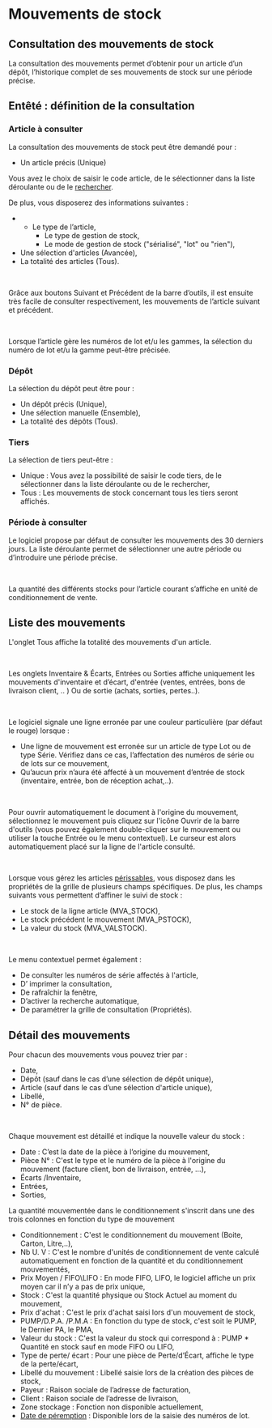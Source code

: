 # Mouvements de stock



## Consultation des mouvements de stock


La consultation des mouvements permet d’obtenir pour un article d’un 
 dépôt, l’historique complet de ses mouvements de stock sur une période 
 précise.


## Entêté : définition de la consultation


### Article à consulter


La consultation des mouvements de stock peut être demandé pour :


* Un article précis (Unique)


Vous avez le choix de saisir le code article, 
 de le sélectionner dans la liste déroulante ou de le [rechercher](../../../Articles/1/Recherche/RechercheArticles.md).


De plus, vous disposerez des informations 
 suivantes :


* + Le type de 
	 l’article,
	+ Le type de 
	 gestion de stock,
	+ Le mode de 
	 gestion de stock ("sérialisé", "lot" ou "rien"),
* Une sélection d'articles 
 (Avancée),
* La totalité des 
 articles (Tous).


 


Grâce aux boutons Suivant et Précédent de la barre d’outils, il est 
 ensuite très facile de consulter respectivement, les mouvements de l’article 
 suivant et précédent.


 


Lorsque l’article gère les numéros de lot et/u 
 les gammes, la sélection du numéro de lot et/u la gamme peut-être précisée.


### Dépôt


La sélection du dépôt peut être pour :


* Un dépôt précis 
 (Unique),
* Une sélection manuelle 
 (Ensemble),
* La totalité des 
 dépôts (Tous).


### Tiers


La sélection de tiers peut-être :


* Unique 
 : Vous avez la possibilité de saisir le code tiers, de le sélectionner 
 dans la liste déroulante ou de le rechercher,
* Tous 
 : Les mouvements de stock concernant tous les tiers seront affichés.


### Période à consulter


Le logiciel propose par défaut de consulter les mouvements des 30 derniers 
 jours. La liste déroulante permet de sélectionner une autre période ou 
 d’introduire une période précise.


 


La quantité des différents stocks pour l’article courant s’affiche en 
 unité de conditionnement de vente.


## Liste des mouvements


L'onglet Tous affiche la totalité des mouvements d'un article.


 


Les onglets Inventaire & Écarts, Entrées ou Sorties affiche uniquement 
 les mouvements d'inventaire et d’écart, d'entrée (ventes, entrées, bons 
 de livraison client, .. ) Ou de sortie (achats, sorties, pertes..).


 


Le logiciel signale une ligne erronée par une couleur particulière (par 
 défaut le rouge) lorsque :


* Une ligne de mouvement 
 est erronée sur un article de type Lot ou de type Série. Vérifiez 
 dans ce cas, l’affectation des numéros de série ou de lots sur ce 
 mouvement,
* Qu’aucun prix n’aura 
 été affecté à un mouvement d’entrée de stock (inventaire, entrée, 
 bon de réception achat,..).


 


Pour ouvrir automatiquement le document à l'origine du mouvement, sélectionnez 
 le mouvement puis cliquez sur l'icône Ouvrir de la barre d'outils (vous 
 pouvez également double-cliquer sur le mouvement ou utiliser la touche 
 Entrée ou le menu contextuel). Le curseur est alors automatiquement placé 
 sur la ligne de l'article consulté.


 


Lorsque vous gérez les articles [périssables](../../NumerosLots/Trier/ArticlePerissable.md), vous 
 disposez dans les propriétés de la grille de plusieurs champs spécifiques. 
 De plus, les champs suivants vous permettent d’affiner le suivi de stock 
 :


* Le stock de la 
 ligne article (MVA\_STOCK),
* Le stock précédent 
 le mouvement (MVA\_PSTOCK),
* La valeur du stock 
 (MVA\_VALSTOCK).


 


Le menu contextuel permet également :


* De consulter les 
 numéros de série affectés à l'article,
* D’ imprimer la 
 consultation,
* De rafraîchir la 
 fenêtre,
* D’activer la recherche 
 automatique,
* De paramétrer la 
 grille de consultation (Propriétés).


## Détail des mouvements


Pour chacun des mouvements vous pouvez trier par :


* Date,
* Dépôt (sauf dans 
 le cas d’une sélection de dépôt unique),
* Article (sauf dans 
 le cas d’une sélection d'article unique),
* Libellé,
* N° de pièce.


 


Chaque mouvement est détaillé et indique la nouvelle valeur du stock 
 :


* Date : C’est la 
 date de la pièce à l’origine du mouvement,
* Pièce N° : C'est 
 le type et le numéro de la pièce à l'origine du mouvement (facture 
 client, bon de livraison, entrée, ...),
* Écarts /Inventaire,
* Entrées,
* Sorties,


La quantité mouvementée dans le conditionnement 
 s'inscrit dans une des trois colonnes en fonction du type de mouvement


* Conditionnement 
 : C'est le conditionnement du mouvement (Boite, Carton, Litre,..),
* Nb U. V : C'est 
 le nombre d'unités de conditionnement de vente calculé automatiquement 
 en fonction de la quantité et du conditionnement mouvementés,
* Prix Moyen / FIFO\LIFO 
 : En mode FIFO, LIFO, le logiciel affiche un prix moyen car il n’y 
 a pas de prix unique,
* Stock : C'est la 
 quantité physique ou Stock Actuel au moment du mouvement,
* Prix d'achat : 
 C'est le prix d'achat saisi lors d'un mouvement de stock,
* PUMP/D.P.A. /P.M.A 
 : En fonction du type de stock, c'est soit le PUMP, le Dernier PA, 
 le PMA,
* Valeur du stock 
 : C'est la valeur du stock qui correspond à : PUMP \* Quantité en stock 
 sauf en mode FIFO ou LIFO,
* Type de perte/ 
 écart : Pour une pièce de Perte/d’Écart, affiche le type de la perte/écart,
* Libellé du mouvement 
 : Libellé saisie lors de la création des pièces de stock,
* Payeur : Raison 
 sociale de l’adresse de facturation,
* Client : Raison 
 sociale de l’adresse de livraison,
* Zone stockage : 
 Fonction non disponible actuellement,
* [Date de péremption](../../NumerosLots/Trier/DatePeremption.md) : Disponible 
 lors de la saisie des numéros de lot.


 



